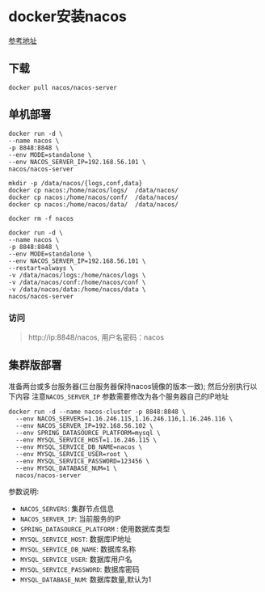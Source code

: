 # docker安装nacos

[参考地址](https://www.cnblogs.com/serendipity-fzx/articles/15400618.html)

## 下载

```shell
docker pull nacos/nacos-server
```

## 单机部署

```shell
docker run -d \
--name nacos \
-p 8848:8848 \
--env MODE=standalone \
--env NACOS_SERVER_IP=192.168.56.101 \
nacos/nacos-server

mkdir -p /data/nacos/{logs,conf,data}
docker cp nacos:/home/nacos/logs/  /data/nacos/
docker cp nacos:/home/nacos/conf/  /data/nacos/
docker cp nacos:/home/nacos/data/  /data/nacos/

docker rm -f nacos

docker run -d \
--name nacos \
-p 8848:8848 \
--env MODE=standalone \
--env NACOS_SERVER_IP=192.168.56.101 \
--restart=always \
-v /data/nacos/logs:/home/nacos/logs \
-v /data/nacos/conf:/home/nacos/conf \
-v /data/nacos/data:/home/nacos/data \
nacos/nacos-server
```

### 访问

> http://ip:8848/nacos, 用户名密码：nacos



## 集群版部署

准备两台或多台服务器(三台服务器保持nacos镜像的版本一致); 然后分别执行以下内容 注意`NACOS_SERVER_IP` 参数需要修改为各个服务器自己的IP地址

```shell
docker run -d --name nacos-cluster -p 8848:8848 \
  --env NACOS_SERVERS=1.16.246.115,1.16.246.116,1.16.246.116 \
  --env NACOS_SERVER_IP=192.168.56.102 \
  --env SPRING_DATASOURCE_PLATFORM=mysql \
  --env MYSQL_SERVICE_HOST=1.16.246.115 \
  --env MYSQL_SERVICE_DB_NAME=nacos \
  --env MYSQL_SERVICE_USER=root \
  --env MYSQL_SERVICE_PASSWORD=123456 \
  --env MYSQL_DATABASE_NUM=1 \
  nacos/nacos-server
```

参数说明:

- `NACOS_SERVERS`: 集群节点信息
- `NACOS_SERVER_IP`: 当前服务的IP
- `SPRING_DATASOURCE_PLATFORM` : 使用数据库类型
- `MYSQL_SERVICE_HOST`: 数据库IP地址
- `MYSQL_SERVICE_DB_NAME`: 数据库名称
- `MYSQL_SERVICE_USER`: 数据库用户名
- `MYSQL_SERVICE_PASSWORD`: 数据库密码
- `MYSQL_DATABASE_NUM`: 数据库数量,默认为1
